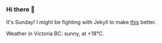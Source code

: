 ### Hi there :wave:

It's Sunday! I might be fighting with Jekyll to make [this](https://swissclubtoronto.ca) better.

Weather in Victoria BC: sunny, at +18°C.
